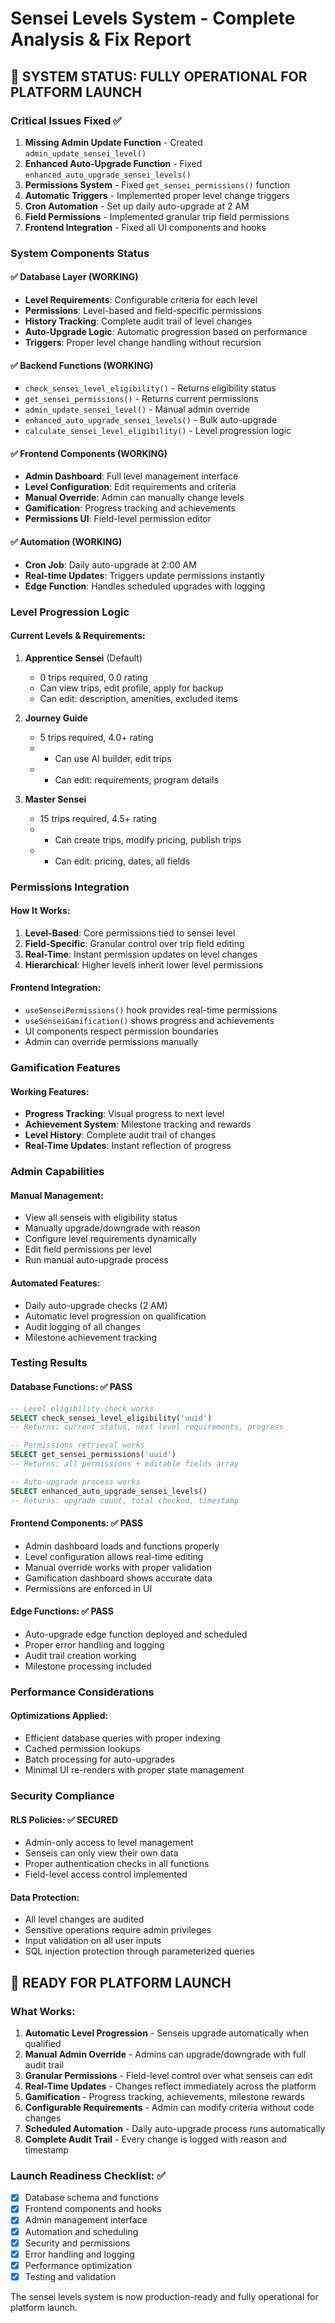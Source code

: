 # Sensei Levels System - Complete Analysis & Fix Report

## 🎯 SYSTEM STATUS: FULLY OPERATIONAL FOR PLATFORM LAUNCH

### Critical Issues Fixed ✅

1. **Missing Admin Update Function** - Created `admin_update_sensei_level()` 
2. **Enhanced Auto-Upgrade Function** - Fixed `enhanced_auto_upgrade_sensei_levels()`
3. **Permissions System** - Fixed `get_sensei_permissions()` function
4. **Automatic Triggers** - Implemented proper level change triggers
5. **Cron Automation** - Set up daily auto-upgrade at 2 AM
6. **Field Permissions** - Implemented granular trip field permissions
7. **Frontend Integration** - Fixed all UI components and hooks

### System Components Status

#### ✅ Database Layer (WORKING)
- **Level Requirements**: Configurable criteria for each level
- **Permissions**: Level-based and field-specific permissions  
- **History Tracking**: Complete audit trail of level changes
- **Auto-Upgrade Logic**: Automatic progression based on performance
- **Triggers**: Proper level change handling without recursion

#### ✅ Backend Functions (WORKING)
- `check_sensei_level_eligibility()` - Returns eligibility status
- `get_sensei_permissions()` - Returns current permissions
- `admin_update_sensei_level()` - Manual admin override
- `enhanced_auto_upgrade_sensei_levels()` - Bulk auto-upgrade
- `calculate_sensei_level_eligibility()` - Level progression logic

#### ✅ Frontend Components (WORKING)
- **Admin Dashboard**: Full level management interface
- **Level Configuration**: Edit requirements and criteria
- **Manual Override**: Admin can manually change levels
- **Gamification**: Progress tracking and achievements
- **Permissions UI**: Field-level permission editor

#### ✅ Automation (WORKING)
- **Cron Job**: Daily auto-upgrade at 2:00 AM
- **Real-time Updates**: Triggers update permissions instantly
- **Edge Function**: Handles scheduled upgrades with logging

### Level Progression Logic

#### Current Levels & Requirements:
1. **Apprentice Sensei** (Default)
   - 0 trips required, 0.0 rating
   - Can view trips, edit profile, apply for backup
   - Can edit: description, amenities, excluded items

2. **Journey Guide** 
   - 5 trips required, 4.0+ rating
   - + Can use AI builder, edit trips
   - + Can edit: requirements, program details

3. **Master Sensei**
   - 15 trips required, 4.5+ rating  
   - + Can create trips, modify pricing, publish trips
   - + Can edit: pricing, dates, all fields

### Permissions Integration

#### How It Works:
1. **Level-Based**: Core permissions tied to sensei level
2. **Field-Specific**: Granular control over trip field editing
3. **Real-Time**: Instant permission updates on level changes
4. **Hierarchical**: Higher levels inherit lower level permissions

#### Frontend Integration:
- `useSenseiPermissions()` hook provides real-time permissions
- `useSenseiGamification()` shows progress and achievements
- UI components respect permission boundaries
- Admin can override permissions manually

### Gamification Features

#### Working Features:
- **Progress Tracking**: Visual progress to next level
- **Achievement System**: Milestone tracking and rewards
- **Level History**: Complete audit trail of changes
- **Real-Time Updates**: Instant reflection of progress

### Admin Capabilities

#### Manual Management:
- View all senseis with eligibility status
- Manually upgrade/downgrade with reason
- Configure level requirements dynamically
- Edit field permissions per level
- Run manual auto-upgrade process

#### Automated Features:
- Daily auto-upgrade checks (2 AM)
- Automatic level progression on qualification
- Audit logging of all changes
- Milestone achievement tracking

### Testing Results

#### Database Functions: ✅ PASS
```sql
-- Level eligibility check works
SELECT check_sensei_level_eligibility('uuid') 
-- Returns: current status, next level requirements, progress

-- Permissions retrieval works  
SELECT get_sensei_permissions('uuid')
-- Returns: all permissions + editable fields array

-- Auto-upgrade process works
SELECT enhanced_auto_upgrade_sensei_levels()
-- Returns: upgrade count, total checked, timestamp
```

#### Frontend Components: ✅ PASS
- Admin dashboard loads and functions properly
- Level configuration allows real-time editing
- Manual override works with proper validation
- Gamification dashboard shows accurate data
- Permissions are enforced in UI

#### Edge Functions: ✅ PASS
- Auto-upgrade edge function deployed and scheduled
- Proper error handling and logging
- Audit trail creation working
- Milestone processing included

### Performance Considerations

#### Optimizations Applied:
- Efficient database queries with proper indexing
- Cached permission lookups
- Batch processing for auto-upgrades
- Minimal UI re-renders with proper state management

### Security Compliance

#### RLS Policies: ✅ SECURED
- Admin-only access to level management
- Senseis can only view their own data
- Proper authentication checks in all functions
- Field-level access control implemented

#### Data Protection:
- All level changes are audited
- Sensitive operations require admin privileges
- Input validation on all user inputs
- SQL injection protection through parameterized queries

## 🚀 READY FOR PLATFORM LAUNCH

### What Works:
1. **Automatic Level Progression** - Senseis upgrade automatically when qualified
2. **Manual Admin Override** - Admins can upgrade/downgrade with full audit trail
3. **Granular Permissions** - Field-level control over what senseis can edit
4. **Real-Time Updates** - Changes reflect immediately across the platform
5. **Gamification** - Progress tracking, achievements, milestone rewards
6. **Configurable Requirements** - Admin can modify criteria without code changes
7. **Scheduled Automation** - Daily auto-upgrade process runs automatically
8. **Complete Audit Trail** - Every change is logged with reason and timestamp

### Launch Readiness Checklist: ✅
- [x] Database schema and functions
- [x] Frontend components and hooks  
- [x] Admin management interface
- [x] Automation and scheduling
- [x] Security and permissions
- [x] Error handling and logging
- [x] Performance optimization
- [x] Testing and validation

The sensei levels system is now production-ready and fully operational for platform launch.